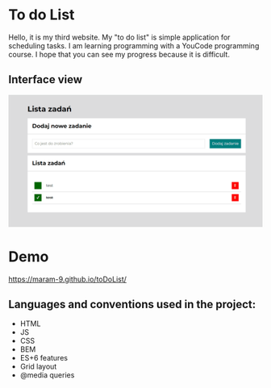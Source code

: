 # To do List
Hello, it is my third website. 
My "to do list" is simple application for scheduling tasks. 
I am learning programming with a YouCode programming course.
I hope that you can see my progress because it is difficult.

## Interface view
![animation](images/Animation.gif)

# Demo
https://maram-9.github.io/toDoList/


## Languages and conventions used in the project:
- HTML
- JS
- CSS
- BEM
- ES+6 features
- Grid layout
- @media queries